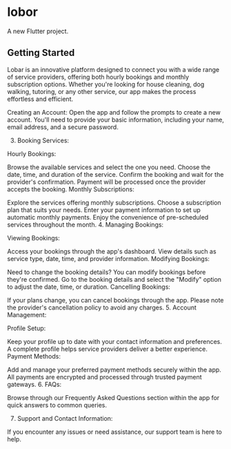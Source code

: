 # lobor

A new Flutter project.

## Getting Started

Lobar is an innovative platform designed to connect you with a wide range of service providers, offering both hourly bookings and monthly subscription options. Whether you're looking for house cleaning, dog walking, tutoring, or any other service, our app makes the process effortless and efficient.

Creating an Account:
Open the app and follow the prompts to create a new account. You'll need to provide your basic information, including your name, email address, and a secure password.

3. Booking Services:

Hourly Bookings:

Browse the available services and select the one you need.
Choose the date, time, and duration of the service.
Confirm the booking and wait for the provider's confirmation.
Payment will be processed once the provider accepts the booking.
Monthly Subscriptions:

Explore the services offering monthly subscriptions.
Choose a subscription plan that suits your needs.
Enter your payment information to set up automatic monthly payments.
Enjoy the convenience of pre-scheduled services throughout the month.
4. Managing Bookings:

Viewing Bookings:

Access your bookings through the app's dashboard.
View details such as service type, date, time, and provider information.
Modifying Bookings:

Need to change the booking details? You can modify bookings before they're confirmed.
Go to the booking details and select the "Modify" option to adjust the date, time, or duration.
Cancelling Bookings:

If your plans change, you can cancel bookings through the app.
Please note the provider's cancellation policy to avoid any charges.
5. Account Management:

Profile Setup:

Keep your profile up to date with your contact information and preferences.
A complete profile helps service providers deliver a better experience.
Payment Methods:

Add and manage your preferred payment methods securely within the app.
All payments are encrypted and processed through trusted payment gateways.
6. FAQs:

Browse through our Frequently Asked Questions section within the app for quick answers to common queries.

7. Support and Contact Information:

If you encounter any issues or need assistance, our support team is here to help.
